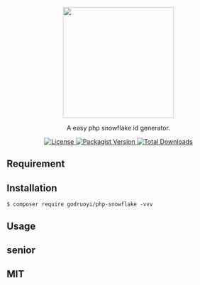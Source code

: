 <div>
  <p align="center">
    <image src="https://images.godruoyi.com/comments/201908/12/_1565616098_1UG2zcLjUn.png" width="250" height="250">
  </p>
  <p align="center">A easy php snowflake id generator.</p>
  <p align="center">
    <a href="https://github.com/godruoyi/php-snowflake">
      <image src="https://poser.pugx.org/godruoyi/php-snowflake/license" alt="License">
    </a>
    <a href="https://packagist.org/packages/godruoyi/php-snowflake">
      <image src="https://poser.pugx.org/godruoyi/php-snowflake/v/stable" alt="Packagist Version">
    </a>
    <a href="https://packagist.org/packages/godruoyi/php-snowflake">
      <image src="https://poser.pugx.org/godruoyi/php-snowflake/downloads" alt="Total Downloads">
    </a>
  </p>
</div>

## Requirement



## Installation

```shell
$ composer require godruoyi/php-snowflake -vvv
```

## Usage

## senior

## MIT